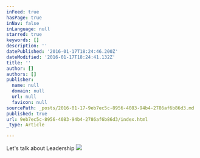 ```yaml
---
inFeed: true
hasPage: true
inNav: false
inLanguage: null
starred: true
keywords: []
description: ''
datePublished: '2016-01-17T18:24:46.200Z'
dateModified: '2016-01-17T18:24:41.132Z'
title: ''
author: []
authors: []
publisher:
  name: null
  domain: null
  url: null
  favicon: null
sourcePath: _posts/2016-01-17-9eb7ec5c-8956-4083-94b4-2786af6b86d3.md
published: true
url: 9eb7ec5c-8956-4083-94b4-2786af6b86d3/index.html
_type: Article

---
```

Let's talk about Leadership
![](https://the-grid-user-content.s3-us-west-2.amazonaws.com/a5b5d29a-75ed-45c3-bef7-800fa391ceb1.jpg)